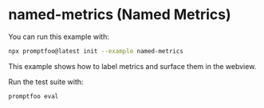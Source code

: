 # named-metrics (Named Metrics)

You can run this example with:

```bash
npx promptfoo@latest init --example named-metrics
```

This example shows how to label metrics and surface them in the webview.

Run the test suite with:

```
promptfoo eval
```
